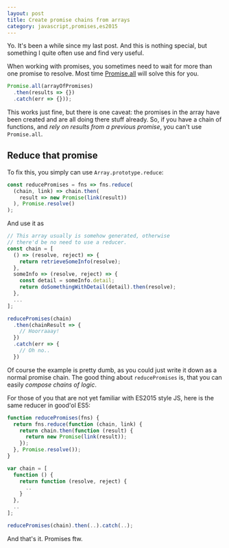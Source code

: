 ```yaml
---
layout: post
title: Create promise chains from arrays
category: javascript,promises,es2015
---
```


Yo. It's been a while since my last post. And this is nothing special, but something I quite often use and find very useful.

When working with promises, you sometimes need to wait for more than one promise to resolve. Most time [Promise.all][promise.all] will solve this for you.

```js
Promise.all(arrayOfPromises)
  .then(results => {})
  .catch(err => {}));
```

This works just fine, but there is one caveat: the promises in the array have been created and are all doing there stuff already. So, if you have a chain of functions, and *rely on results from a previous promise*, you can't use `Promise.all`.

## Reduce that promise

To fix this, you simply can use `Array.prototype.reduce`:

```js
const reducePromises = fns => fns.reduce(
  (chain, link) => chain.then(
    result => new Promise(link(result))
  ), Promise.resolve()
);
```

And use it as

```js
// This array usually is somehow generated, otherwise
// there'd be no need to use a reducer.
const chain = [
  () => (resolve, reject) => {
    return retrieveSomeInfo(resolve);
  },
  someInfo => (resolve, reject) => {
    const detail = someInfo.detail;
    return doSomethingWithDetail(detail).then(resolve);
  },
  ...
];

reducePromises(chain)
  .then(chainResult => {
    // Hoorraaay!
  })
  .catch(err => {
    // Oh no..
  })
```

Of course the example is pretty dumb, as you could just write it down as a normal promise chain. The good thing about `reducePromises` is, that you can easily *compose chains of logic*.

For those of you that are not yet familiar with ES2015 style JS, here is the same reducer in good'ol ES5:

```js
function reducePromises(fns) {
  return fns.reduce(function (chain, link) {
    return chain.then(function (result) {
      return new Promise(link(result));
    });
  }, Promise.resolve());
}

var chain = [
  function () {
    return function (resolve, reject) {
      ..
    }
  },
  ..
];

reducePromises(chain).then(..).catch(..);
```

And that's it. Promises ftw.

[promise.all]: https://developer.mozilla.org/en/docs/Web/JavaScript/Reference/Global_Objects/Promise/all
